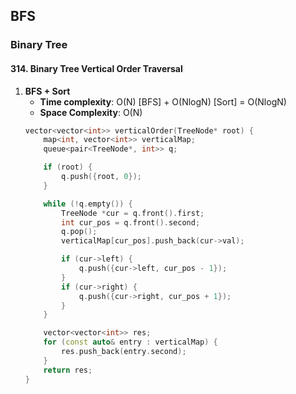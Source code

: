 ## BFS
### Binary Tree
#### 314. Binary Tree Vertical Order Traversal

1. **BFS + Sort**
   - **Time complexity**: O(N) [BFS] + O(NlogN) [Sort] = O(NlogN)
   - **Space Complexity**: O(N)
    ```cpp
    vector<vector<int>> verticalOrder(TreeNode* root) {
        map<int, vector<int>> verticalMap;
        queue<pair<TreeNode*, int>> q;
    
        if (root) {
            q.push({root, 0});
        }
    
        while (!q.empty()) {
            TreeNode *cur = q.front().first; 
            int cur_pos = q.front().second;
            q.pop();
            verticalMap[cur_pos].push_back(cur->val);
    
            if (cur->left) {
                q.push({cur->left, cur_pos - 1});
            }
            if (cur->right) {
                q.push({cur->right, cur_pos + 1});
            }
        }
    
        vector<vector<int>> res;
        for (const auto& entry : verticalMap) {
            res.push_back(entry.second);
        }
        return res;
    }
    ```
